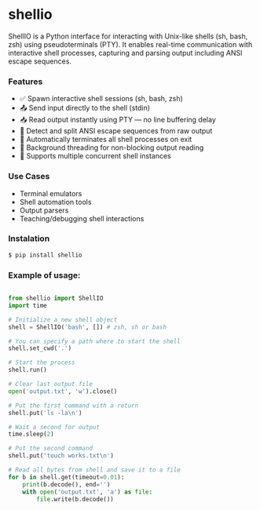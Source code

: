 # shellio

ShellIO is a Python interface for interacting with Unix-like shells (sh, bash, zsh) using pseudoterminals (PTY). It enables real-time communication with interactive shell processes, capturing and parsing output including ANSI escape sequences.

### Features
- ✅ Spawn interactive shell sessions (sh, bash, zsh)
- 📤 Send input directly to the shell (stdin)
- 📥 Read output instantly using PTY — no line buffering delay
- 🧩 Detect and split ANSI escape sequences from raw output
- 🧼 Automatically terminates all shell processes on exit
- 🧵 Background threading for non-blocking output reading
- 🔀 Supports multiple concurrent shell instances

### Use Cases
- Terminal emulators
- Shell automation tools
- Output parsers
- Teaching/debugging shell interactions

### Instalation

```bash
$ pip install shellio
```

### Example of usage:

```py

from shellio import ShellIO
import time

# Initialize a new shell object
shell = ShellIO('bash', []) # zsh, sh or bash

# You can specify a path where to start the shell
shell.set_cwd('.')

# Start the process
shell.run()

# Clear last output file
open('output.txt', 'w').close()

# Put the first command with a return
shell.put('ls -la\n')

# Wait a second for output
time.sleep(2)

# Put the second command
shell.put('touch works.txt\n')

# Read all bytes from shell and save it to a file
for b in shell.get(timeout=0.01):
    print(b.decode(), end='')
    with open('output.txt', 'a') as file:
        file.write(b.decode())
            
```

